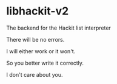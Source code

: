 # libhackit-v2
The backend for the Hackit list interpreter

There will be no errors.

I will either work or it won't.

So you better write it correctly.

I don't care about you.
